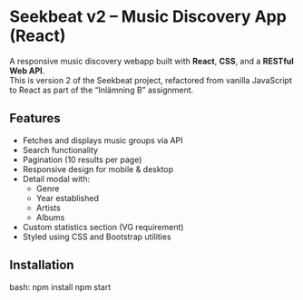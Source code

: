 # Seekbeat v2 – Music Discovery App (React)

A responsive music discovery webapp built with **React**, **CSS**, and a **RESTful Web API**.  
This is version 2 of the Seekbeat project, refactored from vanilla JavaScript to React as part of the “Inlämning B” assignment.

## Features

- Fetches and displays music groups via API
- Search functionality
- Pagination (10 results per page)
- Responsive design for mobile & desktop
- Detail modal with:
  - Genre
  - Year established
  - Artists
  - Albums
- Custom statistics section (VG requirement)
- Styled using CSS and Bootstrap utilities

## Installation

bash:
npm install
npm start
